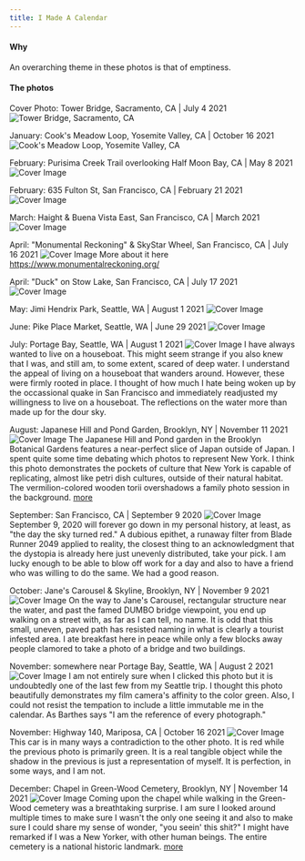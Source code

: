 ```yaml
---
title: I Made A Calendar
---
```


#### Why

An overarching theme in these photos is that of emptiness. 

#### The photos

Cover Photo: Tower Bridge, Sacramento, CA | July 4 2021
![Tower Bridge, Sacramento, CA](/imgs/2022calendar/cover-sacramento-july42021.jpg?raw=true "Tower Bridge, Sacramento, CA")

January: Cook's Meadow Loop, Yosemite Valley, CA | October 16 2021
![Cook's Meadow Loop, Yosemite Valley, CA](/imgs/2022calendar/january-yosemite-oct162021.jpg?raw=true "Half Dome as seen from Cook's Meadow Loop")

February: Purisima Creek Trail overlooking Half Moon Bay, CA | May 8 2021
![Cover Image](/imgs/2022calendar/february1-halfmoonbay-may82021.jpg?raw=true "Purisima Creek Trail overlooking Half Moon Bay")

February: 635 Fulton St, San Francisco, CA | February 21 2021
![Cover Image](/imgs/2022calendar/february2-sf-feb212021.jpg?raw=true "A Victorian house being moved")

March: Haight & Buena Vista East, San Francisco, CA | March 2021
![Cover Image](/imgs/2022calendar/march-sf-march2021.jpg?raw=true "Golden hour light from Buena Vista Park East")

April: "Monumental Reckoning" & SkyStar Wheel, San Francisco, CA | July 16 2021
![Cover Image](/imgs/2022calendar/april1-sf-jul162021.jpg?raw=true "The Wheel of Misfortune")
More about it here https://www.monumentalreckoning.org/

April: "Duck" on Stow Lake, San Francisco, CA | July 17 2021
![Cover Image](/imgs/2022calendar/april2-sf-july172021.jpg?raw=true "Duck")

May: Jimi Hendrix Park, Seattle, WA | August 1 2021
![Cover Image](/imgs/2022calendar/may-seattle-aug12021.jpg?raw=true "Heart of Jimi Hendrix Park")

June: Pike Place Market, Seattle, WA | June 29 2021
![Cover Image](/imgs/2022calendar/june-seattle-jun292021.jpg?raw=true "")


July: Portage Bay, Seattle, WA | August 1 2021
![Cover Image](/imgs/2022calendar/july-seattle-aug12021.jpg?raw=true "Houseboats")
I have always wanted to live on a houseboat. This might seem strange if you also knew that I was, and still am, to some extent, scared of deep water. I understand the appeal of living on a houseboat that wanders around. However, these were firmly rooted in place. I thought of how much I hate being woken up by the occassional quake in San Francisco and immediately readjusted my willingness to live on a houseboat. The reflections on the water more than made up for the dour sky. 

August: Japanese Hill and Pond Garden, Brooklyn, NY | November 11 2021
![Cover Image](/imgs/2022calendar/august-nyc-nov112021.jpg.jpg?raw=true "Torii Pond")
The Japanese Hill and Pond garden in the Brooklyn Botanical Gardens features a near-perfect slice of Japan outside of Japan. I spent quite some time debating which photos to represent New York. I think this photo demonstrates the pockets of culture that New York is capable of replicating, almost like petri dish cultures, outside of their natural habitat. The vermilion-colored wooden torii overshadows a family photo session in the background. [more](https://www.bbg.org/collections/gardens/japanese_garden) 

September: San Francisco, CA | September 9 2020
![Cover Image](/imgs/2022calendar/september-sf-sept92020.jpg?raw=true "")
September 9, 2020 will forever go down in my personal history, at least, as "the day the sky turned red." A dubious epithet, a runaway filter from Blade Runner 2049 applied to reality, the closest thing to an acknowledgment that the dystopia is already here just unevenly distributed, take your pick. I am lucky enough to be able to blow off work for a day and also to have a friend who was willing to do the same. We had a good reason. 

October: Jane's Carousel & Skyline, Brooklyn, NY | November 9 2021
![Cover Image](/imgs/2022calendar/october-nyc-nov92021.jpg?raw=true "New York")
On the way to Jane's Carousel, rectangular structure near the water, and past the famed DUMBO bridge viewpoint, you end up walking on a street with, as far as I can tell, no name. It is odd that this small, uneven, paved path has resisted naming in what is clearly a tourist infested area. I ate breakfast here in peace while only a few blocks away people clamored to take a photo of a bridge and two buildings. 

November: somewhere near Portage Bay, Seattle, WA | August 2 2021
![Cover Image](/imgs/2022calendar/november1-seattle-aug22021.jpg?raw=true "Me")
I am not entirely sure when I clicked this photo but it is undoubtedly one of the last few from my Seattle trip. I thought this photo beautifully demonstrates my film camera's affinity to the color green. Also, I could not resist the tempation to include a little immutable me in the calendar. As Barthes says "I am the reference of every photograph."

November: Highway 140, Mariposa, CA | October 16 2021
![Cover Image](/imgs/2022calendar/november2-yosemite-oct162021.jpg?raw=true "Red")
This car is in many ways a contradiction to the other photo. It is red while the previous photo is primarily green. It is a real tangible object while the shadow in the previous is just a representation of myself. It is perfection, in some ways, and I am not.

December: Chapel in Green-Wood Cemetery, Brooklyn, NY | November 14 2021
![Cover Image](/imgs/2022calendar/december-nyc-nov142021.jpg.jpg?raw=true "Chapel")
Coming upon the chapel while walking in the Green-Wood cemetery was a breathtaking surprise. I am sure I looked around multiple times to make sure I wasn't the only one seeing it and also to make sure I could share my sense of wonder, "you seein' this shit?" I might have remarked if I was a New Yorker, with other human beings. The entire cemetery is a national historic landmark. [more](https://www.brownstoner.com/architecture/architecture-green-wood-cemetery-chapel-warren-wetmore-beaux-arts/)